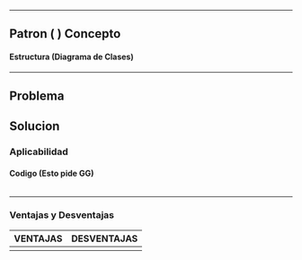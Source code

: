 
---
## Patron ( ) Concepto

#### Estructura (Diagrama de Clases)

---
## Problema


## Solucion


### Aplicabilidad


#### Codigo (Esto pide GG)

```java

```


---
### Ventajas y Desventajas

| **VENTAJAS** | **DESVENTAJAS** |
| ------------ | --------------- |
|              |                 |

